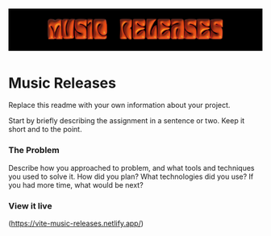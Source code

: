 <h1 align="center">
  <a href="">
    <img src="./src/assets/releases-black.svg" alt="Project Banner Image">
  </a>
</h1>

# Music Releases

Replace this readme with your own information about your project.

Start by briefly describing the assignment in a sentence or two. Keep it short and to the point.

### The Problem

Describe how you approached to problem, and what tools and techniques you used to solve it. How did you plan? What technologies did you use? If you had more time, what would be next?

### View it live

(https://vite-music-releases.netlify.app/)

